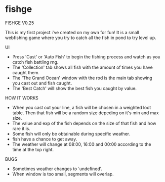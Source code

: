 # fishge
FISHGE V0.25

This is my first project i've created on my own for fun! It is a small webfishing game where you try to catch all the fish in pond to try level up.

UI 
- Press 'Cast' or 'Auto Fish' to begin the fishing process and watch as you catch fish battling rng.
- The 'Collection' tab shows all fish with the amount of times you have caught them.
- The 'The Grand Ocean' window with the rod is the main tab showing you cast out and fish caught.
- The 'Best Catch' will show the best fish you caught by value.

HOW IT WORKS

- When you cast out your line, a fish will be chosen in a weighted loot table. Then that fish will be a random size depeding on it's min and max size.
- The value and exp of the fish depends on the size of that fish and how rare it is.
- Some fish will only be obtainable during specific weather.
- fish have a chance to get away.
- The weather will change at 08:00, 16:00 and 00:00 according to the time at the top right.

BUGS 

- Sometimes weather changes to 'undefined'.
- When window is too small, segments will overlap.